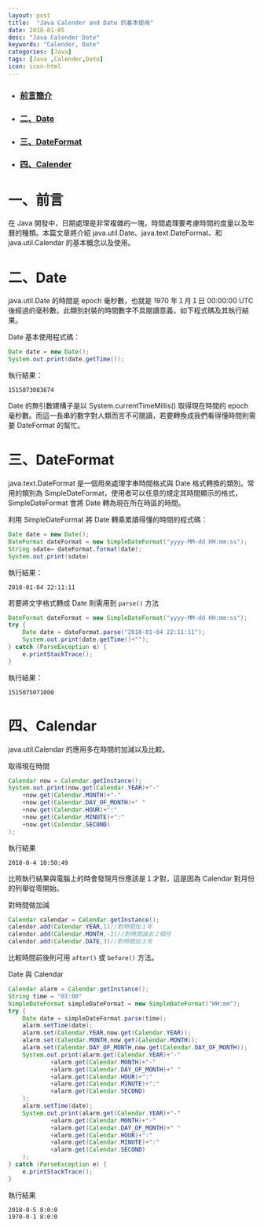 ```yaml
---
layout: post
title:  "Java Calender and Date 的基本使用"
date: 2018-01-05
desc: "Java Calender Date"
keywords: "Calender, Date"
categories: [Java]
tags: [Java ,Calender,Date]
icon: icon-html
---
```


* ### [前言簡介](#1)
* ### [二、Date](#2)
* ### [三、DateFormat](3)
* ### [四、Calender](#4)

<h2 id="1"></h2>

# 一、前言

在 Java 開發中，日期處理是非常複雜的一塊，時間處理要考慮時間的度量以及年曆的種類。本篇文章將介紹 java.util.Date、java.text.DateFormat、和 java.util.Calendar 的基本概念以及使用。

<h2 id="2"></h2>

# 二、Date

java.util.Date 的時間是 epoch 毫秒數，也就是 1970 年１月１日 00:00:00 UTC 後經過的毫秒數。此類別封裝的時間數字不具閱讀意義，如下程式碼及其執行結果。


Date 基本使用程式碼：

```java
Date date = new Date();
System.out.print(date.getTime());
```

執行結果：

```
1515073083674
```

Date 的無引數建構子是以 System.currentTimeMillis() 取得現在時間的 epoch 毫秒數。而這一長串的數字對人類而言不可閱讀，若要轉換成我們看得懂時間則需要 DateFormat 的幫忙。

<h2 id="３"></h2>

# 三、DateFormat

java.text.DateFormat 是一個用來處理字串時間格式與 Date 格式轉換的類別。常用的類別為 SimpleDateFormat，使用者可以任意的規定其時間顯示的格式，SimpleDateFormat 會將 Date 轉為現在所在時區的時間。

利用 SimpleDateFormat 將 Date 轉乘累牘得懂的時間的程式碼： 

```java
Date date = new Date();
DateFormat dateFormat = new SimpleDateFormat("yyyy-MM-dd HH:mm:ss");
String sdate= dateFormat.format(date);
System.out.print(sdate)
```

執行結果：

```
2018-01-04 22:11:11
```

若要將文字格式轉成 Date 則需用到 `parse()` 方法

```java
DateFormat dateFormat = new SimpleDateFormat("yyyy-MM-dd HH:mm:ss");
try {
    Date date = dateFormat.parse("2018-01-04 22:11:11");    
    System.out.print(date.getTime()+"");
} catch (ParseException e) {
    e.printStackTrace();
}
```

執行結果：

```
1515075071000
```

# 四、Calendar

java.util.Calendar 的應用多在時間的加減以及比較。

取得現在時間

```java
Calendar now = Calendar.getInstance();
System.out.print(now.get(Calendar.YEAR)+"-"
    +now.get(Calendar.MONTH)+"-"
    +now.get(Calendar.DAY_OF_MONTH)+" "
    +now.get(Calendar.HOUR)+":"
    +now.get(Calendar.MINUTE)+":"
    +now.get(Calendar.SECOND)
); 
```

執行結果

```
2018-0-4 10:50:49
```

比照執行結果與電腦上的時會發現月份應該是１才對，這是因為 Calendar 對月份的列舉從零開始。

對時間做加減

```java
Calendar calendar = Calendar.getInstance();
calendor.add(Calendar.YEAR,1)//對時間加１年
calendor.add(Calendar.MONTH,-2)//對時間減去２個月
calendor.add(Calendar.DATE,3)//對時間加３天
```

比較時間前後則可用 `after()` 或 `before()` 方法。

Date 與 Calendar

```java
Calendar alarm = Calendar.getInstance();
String time = "07:00"
SimpleDateFormat simpleDateFormat = new SimpleDateFormat("HH:mm");
try {
    Date date = simpleDateFormat.parse(time);
    alarm.setTime(date);
    alarm.set(Calendar.YEAR,now.get(Calendar.YEAR));
    alarm.set(Calendar.MONTH,now.get(Calendar.MONTH));
    alarm.set(Calendar.DAY_OF_MONTH,now.get(Calendar.DAY_OF_MONTH));
    System.out.print(alarm.get(Calendar.YEAR)+"-"
            +alarm.get(Calendar.MONTH)+"-"
            +alarm.get(Calendar.DAY_OF_MONTH)+" "
            +alarm.get(Calendar.HOUR)+":"
            +alarm.get(Calendar.MINUTE)+":"
            +alarm.get(Calendar.SECOND)    
    );
    alarm.setTime(date);
    System.out.print(alarm.get(Calendar.YEAR)+"-"
            +alarm.get(Calendar.MONTH)+"-"
            +alarm.get(Calendar.DAY_OF_MONTH)+" "
            +alarm.get(Calendar.HOUR)+":"
            +alarm.get(Calendar.MINUTE)+":"
            +alarm.get(Calendar.SECOND)
    );
} catch (ParseException e) {
    e.printStackTrace();
}
```

執行結果

```
2018-0-5 8:0:0
1970-0-1 8:0:0
```




